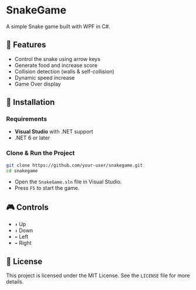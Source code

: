 # SnakeGame

A simple Snake game built with WPF in C#.

## 📌 Features
- Control the snake using arrow keys
- Generate food and increase score
- Collision detection (walls & self-collision)
- Dynamic speed increase
- Game Over display

## 🚀 Installation
### Requirements
- **Visual Studio** with .NET support
- .NET 6 or later

### Clone & Run the Project
```bash
git clone https://github.com/your-user/snakegame.git
cd snakegame
```
- Open the `SnakeGame.sln` file in Visual Studio.
- Press `F5` to start the game.

## 🎮 Controls
- `⬆️` Up
- `⬇️` Down
- `⬅️` Left
- `➡️` Right


## 📜 License
This project is licensed under the MIT License. See the `LICENSE` file for more details.


